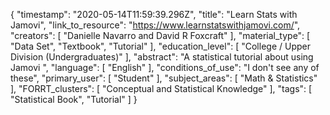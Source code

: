 {
    "timestamp": "2020-05-14T11:59:39.296Z",
    "title": "Learn Stats with Jamovi",
    "link_to_resource": "https://www.learnstatswithjamovi.com/",
    "creators": [
        "Danielle Navarro and David R Foxcraft"
    ],
    "material_type": [
        "Data Set",
        "Textbook",
        "Tutorial"
    ],
    "education_level": [
        "College / Upper Division (Undergraduates)"
    ],
    "abstract": "A statistical tutorial about using Jamovi ",
    "language": [
        "English"
    ],
    "conditions_of_use": "I don't see any of these",
    "primary_user": [
        "Student"
    ],
    "subject_areas": [
        "Math & Statistics"
    ],
    "FORRT_clusters": [
        "Conceptual and Statistical Knowledge"
    ],
    "tags": [
        "Statistical Book",
        "Tutorial"
    ]
}